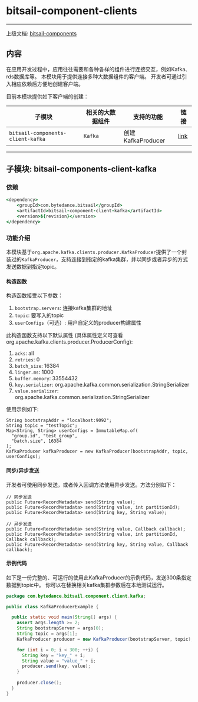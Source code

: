 # bitsail-component-clients

-----

上级文档: [bitsail-components](../README.md)

## 内容

在应用开发过程中，应用往往需要和各种各样的组件进行连接交互，例如Kafka、rds数据库等。
本模块用于提供连接多种大数据组件的客户端。
开发者可通过引入相应依赖后方便地创建客户端。

目前本模块提供如下客户端的创建：

| 子模块                               | 相关的大数据组件 | 支持的功能           | 链接                  |
|-----------------------------------|----------|-----------------|---------------------|
| `bitsail-components-client-kafka` | `Kafka`  | 创建KafkaProducer | [link](#jump_kafka) |

-----

## <span id="jump_kafka">子模块: bitsail-components-client-kafka</span>

### 依赖

```j
<dependency>
    <groupId>com.bytedance.bitsail</groupId>
    <artifactId>bitsail-component-client-kafka</artifactId>
    <version>${revision}</version>
</dependency>
```

### 功能介绍

本模块基于`org.apache.kafka.clients.producer.KafkaProducer`提供了一个封装过的`KafkaProducer`，支持连接到指定的kafka集群，并以同步或者异步的方式发送数据到指定topic。

#### 构造函数

构造函数接受以下参数：
 1. `bootstrap.servers`: 连接kafka集群的地址
 2. `topic`: 要写入的topic
 3. `userConfigs`（可选）: 用户自定义的producer构建属性

此构造函数支持以下默认属性 (具体属性定义可查看org.apache.kafka.clients.producer.ProducerConfig):
 1. `acks`: all
 2. `retries`: 0
 3. `batch_size`: 16384
 4. `linger.ms`: 1000
 5. `buffer.memory`: 33554432
 6. `key.serializer`: org.apache.kafka.common.serialization.StringSerializer
 7. `value.serializer`: org.apache.kafka.common.serialization.StringSerializer

使用示例如下:
```
String bootstrapAddr = "localhost:9092";
String topic = "testTopic";
Map<String, String> userConfigs = ImmutableMap.of(
  "group.id", "test_group",
  "batch.size", 16384
);
KafkaProducer kafkaProducer = new KafkaProducer(bootstrapAddr, topic, userConfigs);
```

#### 同步/异步发送

开发者可使用同步发送，或者传入回调方法使用异步发送。方法分别如下：

 ```
// 同步发送
public Future<RecordMetadata> send(String value);
public Future<RecordMetadata> send(String value, int partitionId);
public Future<RecordMetadata> send(String key, String value);

// 异步发送
public Future<RecordMetadata> send(String value, Callback callback);
public Future<RecordMetadata> send(String value, int partitionId, Callback callback);
public Future<RecordMetadata> send(String key, String value, Callback callback);
 ```

#### 示例代码

如下是一份完整的、可运行的使用此KafkaProducer的示例代码，发送300条指定数据到topic中。
你可以在替换相关kafka集群参数后在本地测试运行。

```java
package com.bytedance.bitsail.component.client.kafka;

public class KafkaProducerExample {

  public static void main(String[] args) {
    assert args.length >= 2;
    String bootstrapServer = args[0];
    String topic = args[1];
    KafkaProducer producer = new KafkaProducer(bootstrapServer, topic);

    for (int i = 0; i < 300; ++i) {
      String key = "key_" + i;
      String value = "value_" + i;
      producer.send(key, value);
    }
    
    producer.close();
  }
}

```


